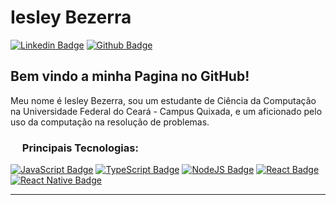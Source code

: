 # Iesley Bezerra

  

[![Linkedin Badge](https://img.shields.io/badge/-LinkedIn-blue?style=flat-square&logo=Linkedin&logoColor=white&link=https://www.linkedin.com/in/iesleybezerra/)](https://www.linkedin.com/in/iesleybezerra/) [![Github Badge](https://img.shields.io/badge/-Github-000?style=flat-square&logo=Github&logoColor=white&link=https://github.com/iybe)](https://github.com/iybe)

  

## Bem vindo a minha Pagina no GitHub!

  

Meu nome é Iesley Bezerra, sou um estudante de Ciência da Computação na Universidade Federal do Ceará - Campus Quixada, e um aficionado pelo uso da computação na resolução de problemas. 
  

### <img src="https://github.com/TheDudeThatCode/TheDudeThatCode/blob/master/Assets/Rocket.gif" width="15px"> Principais Tecnologias:

  

[![JavaScript Badge](https://img.shields.io/badge/-JavaScript-yellow?style=flat-square&logo=JavaScript&logoColor=white&link=https://www.w3schools.com/js/default.asp)](https://www.w3schools.com/js/default.asp) [![TypeScript Badge](https://img.shields.io/badge/-TypeScript-294E80?style=flat-square&logo=TypeScript&logoColor=white&link=https://www.typescriptlang.org/)](https://www.typescriptlang.org/) [![NodeJS Badge](https://img.shields.io/badge/-Node.js-026e00?style=flat-square&logo=NodeJS&logoColor=white&link=https://nodejs.org/en/)](https://nodejs.org/en/) [![React Badge](https://img.shields.io/badge/-React-61DAFB?style=flat-square&logo=react&logoColor=white&link=https://pt-br.reactjs.org/)](https://pt-br.reactjs.org/) [![React Native Badge](https://img.shields.io/badge/-React%20Native-5667F9?style=flat-square&logo=react&logoColor=white&link=https://reactnative.dev/)](https://reactnative.dev/)

  

---
